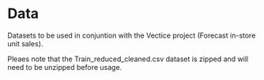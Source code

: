 
# Data
Datasets to be used in conjuntion with the Vectice project (Forecast in-store unit sales).

Pleaes note that the Train_reduced_cleaned.csv dataset is zipped and will need to be unzipped before usage.
